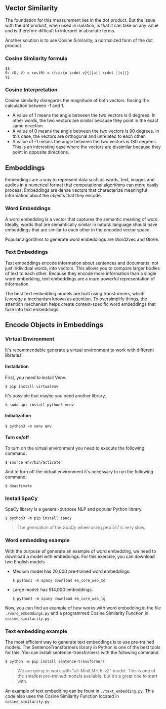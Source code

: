 ## Vector Similarity
The foundation for this measurement lies in the dot product. But the issue with the dot product, when used in isolation, is that it can take on any value and is therefore difficult to interpret in absolute terms.

Another solution is to use Cosine Similarity, a normalized form of the dot product.
### Cosine Similarity formula
```
$$
Sc (U, V) = cos(θ) = \frac{u \cdot v}{||u|| \cdot ||v||}
$$
```
### Cosine Interpretation
Cosine similarity disregards the magnitude of both vectors. forcing the calculation between -1 and 1.
- A value of 1 means the angle between the two vectors is 0 degrees. In other words, the two vectors are similar because they point in the exact same direction. 
- A value of 0 means the angle between the two vectors is 90 degrees. In this case, the vectors are orthogonal and unrelated to each other.
- A value of -1 means the angle between the two vectors is 180 degrees. This is an interesting case where the vectors are dissimilar because they point in opposite directions.

## Embeddings 
Embeddings are a way to represent data such as words, text, images and audios in a numerical format that computational algorithms can more easily process.
Embeddings are dense vectors that characterize meaningful information about the objects that they encode.

### Word Embeddings
A word embedding is a vector that captures the semantic meaning of word. Ideally, words that are semantically similar in natural language should have embeddings that are similar to each other in the encoded vector space.

Popular algorithms to generate word embeddings are Word2vec and GloVe.

### Text Embeddings 
Text embeddings encode information about sentences and documents, not just individual words, into vectors. This allows you to compare larger bodies of text to each other. Because they encode more information than a single word embedding, text embeddings are a more powerful representation of information.

The best text embedding models are built using transformers, which leverage a mechanism known as attention. To oversimplify things, the attention mechanism helps create context-specific word embeddings that fuse into text embeddings.

## Encode Objects in Embeddings
### Virtual Environment
It's recommendable generate a virtual environment to work with different libraries.

#### Installation
First, you need to install Venv.
```ssh
$ pip install virtualenv
```

It's possible that maybe you need another library.

```ssh
$ sudo apt install python3-venv
```

#### Initialization

```ssh
$ python3 -m venv env
```

#### Turn on/off
To turn on the virtual environment you need to execute the following command.
```ssh
$ source env/bin/activate
```

And to turn off the virtual environment it's necessary to run the following command.
```ssh
$ deactivate
```

### Install SpaCy
SpaCy library is a general-purpose NLP and popular Python library.

```ssh
$ python3 -m pip install spacy 
```

> The generation of the SpaCy wheel using pep 517 is very slow.

### Word embedding example
With the purpose of generate an example of word embedding, we need to download a model with embeddings. For this exercise, you can download two English models
- Medium model has 20,000 pre-trained word embeddings: 
    ```ssh
    $ python3 -m spacy download en_core_web_md
    ```
- Large model: has 514,000 embeddings. 
    ```ssh
    $ python3 -m spacy download en_core_web_lg
    ```

Now, you can find an example of how works with word embedding in the file ```./word_embeddings.py``` and a programmed Cosine Similarity Function in ```cosine_similarity.py``` .

### Text embedding example
The most efficient way to generate text embeddings is to use pre-trained models. The SentenceTransformers library in Python is one of the best tools for this. You can install sentence-transformers with the following command:

```ssh
$ python -m pip install sentence-transformers
```
> We are going to work with "all-MiniLM-L6-v2" model. This is one of the smallest pre-trained models available, but it’s a great one to start with.

An example of text embedding can be fount in ```./text_embedding.py```. This code also uses the Cosine Similarity Function located in ```cosine_similarity.py``` .